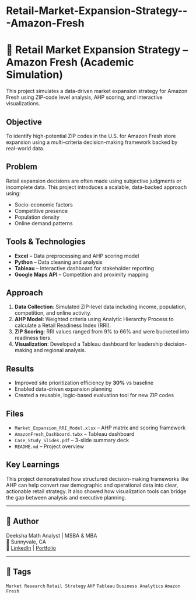 # Retail-Market-Expansion-Strategy---Amazon-Fresh
# 📍 Retail Market Expansion Strategy – Amazon Fresh (Academic Simulation)

This project simulates a data-driven market expansion strategy for Amazon Fresh using ZIP-code level analysis, AHP scoring, and interactive visualizations.

##  Objective
To identify high-potential ZIP codes in the U.S. for Amazon Fresh store expansion using a multi-criteria decision-making framework backed by real-world data.

##  Problem
Retail expansion decisions are often made using subjective judgments or incomplete data. This project introduces a scalable, data-backed approach using:
- Socio-economic factors
- Competitive presence
- Population density
- Online demand patterns

##  Tools & Technologies
- **Excel** – Data preprocessing and AHP scoring model
- **Python** – Data cleaning and analysis
- **Tableau** – Interactive dashboard for stakeholder reporting
- **Google Maps API** – Competition and proximity mapping

##  Approach
1. **Data Collection**: Simulated ZIP-level data including income, population, competition, and online activity.
2. **AHP Model**: Weighted criteria using Analytic Hierarchy Process to calculate a Retail Readiness Index (RRI).
3. **ZIP Scoring**: RRI values ranged from 9% to 66% and were bucketed into readiness tiers.
4. **Visualization**: Developed a Tableau dashboard for leadership decision-making and regional analysis.

##  Results
- Improved site prioritization efficiency by **30%** vs baseline
- Enabled data-driven expansion planning
- Created a reusable, logic-based evaluation tool for new ZIP codes

##  Files
- `Market_Expansion_RRI_Model.xlsx` – AHP matrix and scoring framework  
- `AmazonFresh_Dashboard.twbx` – Tableau dashboard  
- `Case_Study_Slides.pdf` – 3-slide summary deck  
- `README.md` – Project overview

##  Key Learnings
This project demonstrated how structured decision-making frameworks like AHP can help convert raw demographic and operational data into clear, actionable retail strategy. It also showed how visualization tools can bridge the gap between analysis and executive planning.

---

## 👤 Author
Deeksha Math
Analyst | MSBA & MBA  
📍 Sunnyvale, CA  
🔗 [LinkedIn](https://www.linkedin.com/in/your-link) | [Portfolio](#)

---

## 📌 Tags
`Market Research` `Retail Strategy` `AHP` `Tableau` `Business Analytics` `Amazon Fresh`
